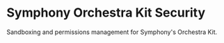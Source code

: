 # Symphony Orchestra Kit Security

Sandboxing and permissions management for Symphony's Orchestra Kit.